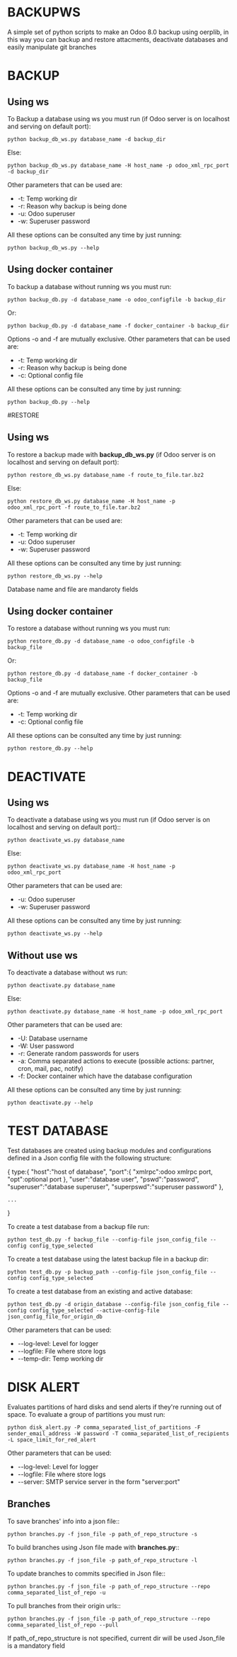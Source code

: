 BACKUPWS
========

A simple set of python scripts to make an Odoo 8.0 backup using oerplib, in this way you can backup and restore attacments, deactivate databases and easily manipulate git branches

# BACKUP

## Using ws

To Backup a database using ws you must run (if Odoo server is on localhost and serving on default port):

    python backup_db_ws.py database_name -d backup_dir

Else:

    python backup_db_ws.py database_name -H host_name -p odoo_xml_rpc_port -d backup_dir

Other parameters that can be used are:
* -t: Temp working dir
* -r: Reason why backup is being done
* -u: Odoo superuser
* -w: Superuser password

All these options can be consulted any time by just running:

    python backup_db_ws.py --help

## Using docker container

To backup a database without running ws you must run:

    python backup_db.py -d database_name -o odoo_configfile -b backup_dir

Or:

    python backup_db.py -d database_name -f docker_container -b backup_dir

Options -o and -f are mutually exclusive. Other parameters that can be used are:
* -t: Temp working dir
* -r: Reason why backup is being done
* -c: Optional config file

All these options can be consulted any time by just running:

    python backup_db.py --help

#RESTORE

## Using ws

To restore a backup made with **backup_db_ws.py** (if Odoo server is on localhost and serving on default port):
    
    python restore_db_ws.py database_name -f route_to_file.tar.bz2

Else:

    python restore_db_ws.py database_name -H host_name -p odoo_xml_rpc_port -f route_to_file.tar.bz2

Other parameters that can be used are:
* -t: Temp working dir
* -u: Odoo superuser
* -w: Superuser password

All these options can be consulted any time by just running:

    python restore_db_ws.py --help

Database name and file are mandaroty fields

## Using docker container

To restore a database without running ws you must run:

    python restore_db.py -d database_name -o odoo_configfile -b backup_file

Or:

    python restore_db.py -d database_name -f docker_container -b backup_file

Options -o and -f are mutually exclusive. Other parameters that can be used are:
* -t: Temp working dir
* -c: Optional config file

All these options can be consulted any time by just running:

    python restore_db.py --help

# DEACTIVATE

## Using ws

To deactivate a database using ws you must run (if Odoo server is on localhost and serving on default port)::

    python deactivate_ws.py database_name

Else:

    python deactivate_ws.py database_name -H host_name -p odoo_xml_rpc_port

Other parameters that can be used are:
* -u: Odoo superuser
* -w: Superuser password

All these options can be consulted any time by just running:

    python deactivate_ws.py --help

## Without use ws

To deactivate a database without ws run:

    python deactivate.py database_name

Else:

    python deactivate.py database_name -H host_name -p odoo_xml_rpc_port

Other parameters that can be used are:
* -U: Database username
* -W: User password
* -r: Generate random passwords for users
* -a: Comma separated actions to execute (possible actions: partner, cron, mail, pac, notify)
* -f: Docker container which have the database configuration

All these options can be consulted any time by just running:

    python deactivate.py --help

# TEST DATABASE

Test databases are created using backup modules and configurations defined in a Json config file with the following structure:

{
    type:{
        "host":"host of database",
        "port":{
            "xmlrpc":odoo xmlrpc port,
            "opt":optional port
        },
        "user":"database user",
        "pswd":"password",
        "superuser":"database superuser",
        "superpswd":"superuser password"
    },

    ...
}

To create a test database from a backup file run:

    python test_db.py -f backup_file --config-file json_config_file --config config_type_selected

To create a test database using the latest backup file in a backup dir:

    python test_db.py -p backup_path --config-file json_config_file --config config_type_selected

To create a test database from an existing and active database:

    python test_db.py -d origin_database --config-file json_config_file --config config_type_selected --active-config-file json_config_file_for_origin_db

Other parameters that can be used:
* --log-level: Level for logger
* --logfile: File where store logs
* --temp-dir: Temp working dir

# DISK ALERT

Evaluates partitions of hard disks and send alerts if they're running out of space.
To evaluate a group of partitions you must run:

    python disk_alert.py -P comma_separated_list_of_partitions -F sender_email_address -W password -T comma_separated_list_of_recipients -L space_limit_for_red_alert

Other parameters that can be used:
* --log-level: Level for logger
* --logfile: File where store logs
* --server: SMTP service server in the form "server:port"

## Branches

To save branches' info into a json file::

    python branches.py -f json_file -p path_of_repo_structure -s

To build branches using Json file made with **branches.py**::

    python branches.py -f json_file -p path_of_repo_structure -l

To update branches to commits specified in Json file::

    python branches.py -f json_file -p path_of_repo_structure --repo comma_separated_list_of_repo -u

To pull branches from their origin urls::

    python branches.py -f json_file -p path_of_repo_structure --repo comma_separated_list_of_repo --pull

If path_of_repo_structure is not specified, current dir will be used
Json_file is a mandatory field

